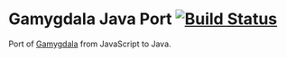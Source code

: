 # Gamygdala Java Port [![Build Status](https://travis-ci.org/VH3/gamygdala_port.svg?branch=master)](https://travis-ci.org/VH3/gamygdala_port)
Port of [Gamygdala](https://github.com/broekens/gamygdala) from JavaScript to Java.
